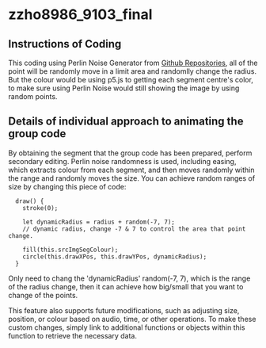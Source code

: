 # zzho8986_9103_final

## Instructions of Coding
This coding using  Perlin Noise Generator from [Github Repositories](https://github.com/joeiddon/perlin), all of the point will be randomly move in a limit area and randomlly change the radius. But the colour would be using p5.js to getting each segment centre's color, to make sure using Perlin Noise would still showing the image by using random points.

## Details of individual approach to animating the group code
By obtaining the segment that the group code has been prepared, perform secondary editing. Perlin noise randomness is used, including easing, which extracts colour from each segment, and then moves randomly within the range and randomly moves the size. You can achieve random ranges of size by changing this piece of code:

```
  draw() {
    stroke(0);
    
    let dynamicRadius = radius + random(-7, 7);  
    // dynamic radius, change -7 & 7 to control the area that point change.

    fill(this.srcImgSegColour);
    circle(this.drawXPos, this.drawYPos, dynamicRadius);
  }
```
Only need to chang the 'dynamicRadius' random(-7, 7), which is the range of the radius change, then it can achieve how big/small that you want to change of the points.
  
This feature also supports future modifications, such as adjusting size, position, or colour based on audio, time, or other operations. To make these custom changes, simply link to additional functions or objects within this function to retrieve the necessary data.
  